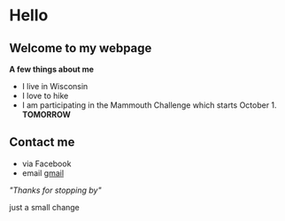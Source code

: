 # Hello #
## Welcome to my webpage ##

**A few things about me**
- I live in Wisconsin
- I love to hike
- I am participating in the Mammouth Challenge which starts October 1.  **TOMORROW**

## Contact me
- via Facebook
- email [gmail](https://mail.google.com/mail/u?authuser=bzruns@gmail.com)

*"Thanks for stopping by"*

just a small change
